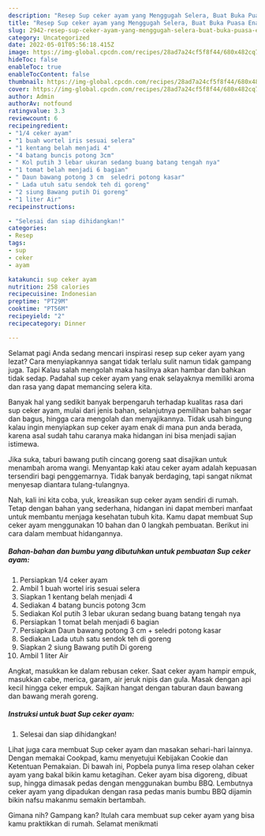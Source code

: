 ```yaml
---
description: "Resep Sup ceker ayam yang Menggugah Selera, Buat Buka Puasa Enak Banget"
title: "Resep Sup ceker ayam yang Menggugah Selera, Buat Buka Puasa Enak Banget"
slug: 2942-resep-sup-ceker-ayam-yang-menggugah-selera-buat-buka-puasa-enak-banget
category: Uncategorized
date: 2022-05-01T05:56:18.415Z
image: https://img-global.cpcdn.com/recipes/28ad7a24cf5f8f44/680x482cq70/sup-ceker-ayam-foto-resep-utama.jpg
hideToc: false
enableToc: true
enableTocContent: false
thumbnail: https://img-global.cpcdn.com/recipes/28ad7a24cf5f8f44/680x482cq70/sup-ceker-ayam-foto-resep-utama.jpg
cover: https://img-global.cpcdn.com/recipes/28ad7a24cf5f8f44/680x482cq70/sup-ceker-ayam-foto-resep-utama.jpg
author: Admin
authorAv: notfound
ratingvalue: 3.3
reviewcount: 6
recipeingredient:
- "1/4 ceker ayam"
- "1 buah wortel iris sesuai selera"
- "1 kentang belah menjadi 4"
- "4 batang buncis potong 3cm"
- " Kol putih 3 lebar ukuran sedang buang batang tengah nya"
- "1 tomat belah menjadi 6 bagian"
- " Daun bawang potong 3 cm  seledri potong kasar"
- " Lada utuh satu sendok teh di goreng"
- "2 siung Bawang putih Di goreng"
- "1 liter Air"
recipeinstructions:

- "Selesai dan siap dihidangkan!"
categories:
- Resep
tags:
- sup
- ceker
- ayam

katakunci: sup ceker ayam 
nutrition: 258 calories
recipecuisine: Indonesian
preptime: "PT29M"
cooktime: "PT56M"
recipeyield: "2"
recipecategory: Dinner

---
```



Selamat pagi Anda sedang mencari inspirasi resep sup ceker ayam yang lezat? Cara menyiapkannya sangat tidak terlalu sulit namun tidak gampang juga. Tapi Kalau salah mengolah maka hasilnya akan hambar dan bahkan tidak sedap. Padahal sup ceker ayam yang enak selayaknya memiliki aroma dan rasa yang dapat memancing selera kita.


Banyak hal yang sedikit banyak berpengaruh terhadap kualitas rasa dari sup ceker ayam, mulai dari jenis bahan, selanjutnya pemilihan bahan segar dan bagus, hingga cara mengolah dan menyajikannya. Tidak usah bingung kalau ingin menyiapkan sup ceker ayam enak di mana pun anda berada, karena asal sudah tahu caranya maka hidangan ini bisa menjadi sajian istimewa.

Jika suka, taburi bawang putih cincang goreng saat disajikan untuk menambah aroma wangi. Menyantap kaki atau ceker ayam adalah kepuasan tersendiri bagi penggemarnya. Tidak banyak berdaging, tapi sangat nikmat menyesap diantara tulang-tulangnya.


Nah, kali ini kita coba, yuk, kreasikan sup ceker ayam sendiri di rumah. Tetap dengan bahan yang sederhana, hidangan ini dapat memberi manfaat untuk membantu menjaga kesehatan tubuh kita. Kamu dapat membuat Sup ceker ayam menggunakan 10 bahan dan 0 langkah pembuatan. Berikut ini cara dalam membuat hidangannya.

<!--inarticleads1-->

##### Bahan-bahan dan bumbu yang dibutuhkan untuk pembuatan Sup ceker ayam:

1. Persiapkan 1/4 ceker ayam
1. Ambil 1 buah wortel iris sesuai selera
1. Siapkan 1 kentang belah menjadi 4
1. Sediakan 4 batang buncis potong 3cm
1. Sediakan  Kol putih 3 lebar ukuran sedang buang batang tengah nya
1. Persiapkan 1 tomat belah menjadi 6 bagian
1. Persiapkan  Daun bawang potong 3 cm + seledri potong kasar
1. Sediakan  Lada utuh satu sendok teh di goreng
1. Siapkan 2 siung Bawang putih Di goreng
1. Ambil 1 liter Air


Angkat, masukkan ke dalam rebusan ceker. Saat ceker ayam hampir empuk, masukkan cabe, merica, garam, air jeruk nipis dan gula. Masak dengan api kecil hingga ceker empuk. Sajikan hangat dengan taburan daun bawang dan bawang merah goreng. 

<!--inarticleads2-->

##### Instruksi untuk buat Sup ceker ayam:


1. Selesai dan siap dihidangkan!

Lihat juga cara membuat Sup ceker ayam dan masakan sehari-hari lainnya. Dengan memakai Cookpad, kamu menyetujui Kebijakan Cookie dan Ketentuan Pemakaian. Di bawah ini, Popbela punya lima resep olahan ceker ayam yang bakal bikin kamu ketagihan. Ceker ayam bisa digoreng, dibuat sup, hingga dimasak pedas dengan menggunakan bumbu BBQ. Lembutnya ceker ayam yang dipadukan dengan rasa pedas manis bumbu BBQ dijamin bikin nafsu makanmu semakin bertambah. 

Gimana nih? Gampang kan? Itulah cara membuat sup ceker ayam yang bisa kamu praktikkan di rumah. Selamat menikmati
